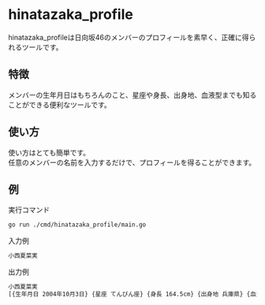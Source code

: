 # hinatazaka_profile

hinatazaka_profileは日向坂46のメンバーのプロフィールを素早く、正確に得られるツールです。

## 特徴

メンバーの生年月日はもちろんのこと、星座や身長、出身地、血液型までも知ることができる便利なツールです。

## 使い方

使い方はとても簡単です。  
任意のメンバーの名前を入力するだけで、プロフィールを得ることができます。

## 例

実行コマンド

```bash
go run ./cmd/hinatazaka_profile/main.go
```

入力例

```bash
小西夏菜実
```

出力例

```bash
小西夏菜実
[{生年月日 2004年10月3日} {星座 てんびん座} {身長 164.5cm} {出身地 兵庫県} {血液型 B型}]
```
